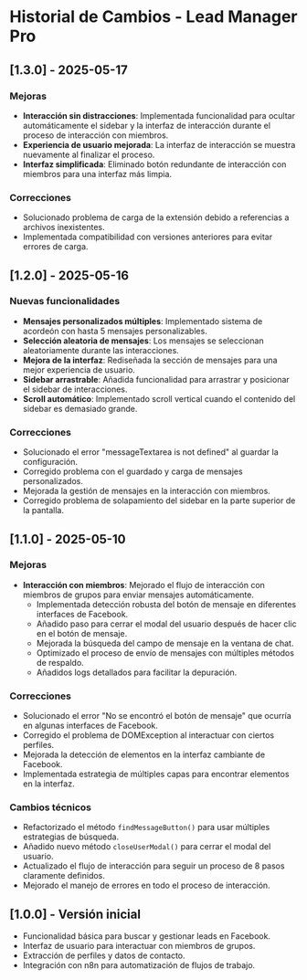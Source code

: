 # Historial de Cambios - Lead Manager Pro

## [1.3.0] - 2025-05-17

### Mejoras
- **Interacción sin distracciones**: Implementada funcionalidad para ocultar automáticamente el sidebar y la interfaz de interacción durante el proceso de interacción con miembros.
- **Experiencia de usuario mejorada**: La interfaz de interacción se muestra nuevamente al finalizar el proceso.
- **Interfaz simplificada**: Eliminado botón redundante de interacción con miembros para una interfaz más limpia.

### Correcciones
- Solucionado problema de carga de la extensión debido a referencias a archivos inexistentes.
- Implementada compatibilidad con versiones anteriores para evitar errores de carga.

## [1.2.0] - 2025-05-16

### Nuevas funcionalidades
- **Mensajes personalizados múltiples**: Implementado sistema de acordeón con hasta 5 mensajes personalizables.
- **Selección aleatoria de mensajes**: Los mensajes se seleccionan aleatoriamente durante las interacciones.
- **Mejora de la interfaz**: Rediseñada la sección de mensajes para una mejor experiencia de usuario.
- **Sidebar arrastrable**: Añadida funcionalidad para arrastrar y posicionar el sidebar de interacciones.
- **Scroll automático**: Implementado scroll vertical cuando el contenido del sidebar es demasiado grande.

### Correcciones
- Solucionado el error "messageTextarea is not defined" al guardar la configuración.
- Corregido problema con el guardado y carga de mensajes personalizados.
- Mejorada la gestión de mensajes en la interacción con miembros.
- Corregido problema de solapamiento del sidebar en la parte superior de la pantalla.

## [1.1.0] - 2025-05-10

### Mejoras
- **Interacción con miembros**: Mejorado el flujo de interacción con miembros de grupos para enviar mensajes automáticamente.
  - Implementada detección robusta del botón de mensaje en diferentes interfaces de Facebook.
  - Añadido paso para cerrar el modal del usuario después de hacer clic en el botón de mensaje.
  - Mejorada la búsqueda del campo de mensaje en la ventana de chat.
  - Optimizado el proceso de envío de mensajes con múltiples métodos de respaldo.
  - Añadidos logs detallados para facilitar la depuración.

### Correcciones
- Solucionado el error "No se encontró el botón de mensaje" que ocurría en algunas interfaces de Facebook.
- Corregido el problema de DOMException al interactuar con ciertos perfiles.
- Mejorada la detección de elementos en la interfaz cambiante de Facebook.
- Implementada estrategia de múltiples capas para encontrar elementos en la interfaz.

### Cambios técnicos
- Refactorizado el método `findMessageButton()` para usar múltiples estrategias de búsqueda.
- Añadido nuevo método `closeUserModal()` para cerrar el modal del usuario.
- Actualizado el flujo de interacción para seguir un proceso de 8 pasos claramente definidos.
- Mejorado el manejo de errores en todo el proceso de interacción.

## [1.0.0] - Versión inicial

- Funcionalidad básica para buscar y gestionar leads en Facebook.
- Interfaz de usuario para interactuar con miembros de grupos.
- Extracción de perfiles y datos de contacto.
- Integración con n8n para automatización de flujos de trabajo.
